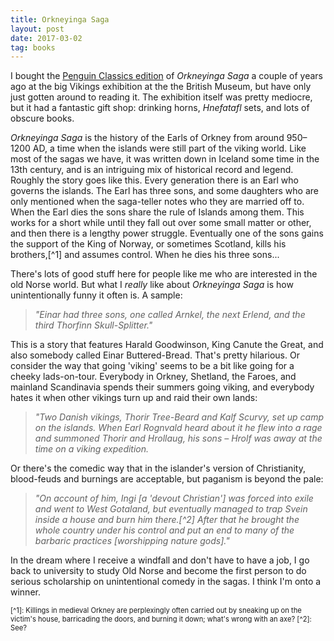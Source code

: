 ```yaml
---
title: Orkneyinga Saga
layout: post
date: 2017-03-02
tag: books
---
```


I bought the [Penguin Classics edition](https://www.penguin.co.uk/books/35024/orkneyinga-saga/) of *Orkneyinga Saga* a couple of years ago at the big Vikings exhibition at the the British Museum, but have only just gotten around to reading it.
The exhibition itself was pretty mediocre, but it had a fantastic gift shop: drinking horns, *Hnefatafl* sets, and lots of obscure books.  

*Orkneyinga Saga* is the history of the Earls of Orkney from around 950&ndash;1200 AD, a time when the islands were still part of the viking world. Like most of the sagas we have, it was written down in Iceland some time in the 13th century, and is an intriguing mix of historical record and legend.
Roughly the story goes like this.
Every generation there is an Earl who governs the islands.
The Earl has three sons, and some daughters who are only mentioned when the saga-teller notes who they are married off to.
When the Earl dies the sons share the rule of Islands among them.
This works for a short while until they fall out over some small matter or other, and then there is a lengthy power struggle.
Eventually one of the sons gains the support of the King of Norway, or sometimes Scotland, kills his brothers,[^1] and assumes control. When he dies his three sons...  

There's lots of good stuff here for people like me who are interested in the old Norse world. But what I *really* like about *Orkneyinga Saga* is how unintentionally funny it often is. A sample:
> *"Einar had three sons, one called Arnkel, the next Erlend, and the third Thorfinn Skull-Splitter."*  

This is a story that features Harald Goodwinson, King Canute the Great, and also somebody called Einar Buttered-Bread. That's pretty hilarious.
Or consider the way that going 'viking' seems to be a bit like going for a cheeky lads-on-tour.
Everybody in Orkney, Shetland, the Faroes, and mainland Scandinavia spends their summers going viking, and everybody hates it when other vikings turn up and raid their own lands:
> *"Two Danish vikings, Thorir Tree-Beard and Kalf Scurvy, set up camp on the islands. When Earl Rognvald heard about it he flew into a rage and summoned Thorir and Hrollaug, his sons &ndash; Hrolf was away at the time on a viking expedition.*

Or there's the comedic way that in the islander's version of Christianity, blood-feuds and burnings are acceptable, but paganism is beyond the pale:
> *"On account of him, Ingi [a 'devout Christian'] was forced into exile and went to West Gotaland, but eventually managed to trap Svein inside a house and burn him there.[^2] After that he brought the whole country under his control and put an end to many of the barbaric practices [worshipping nature gods]."*

In the dream where I receive a windfall and don't have to have a job, I go back to university to study Old Norse and become the first person to do serious scholarship on unintentional comedy in the sagas. I think I'm onto a winner.  

<div style="font-size: 80%">
[^1]: Killings in medieval Orkney are perplexingly often carried out by sneaking up on the victim's house, barricading the doors, and burning it down; what's wrong with an axe?  
[^2]: See?
</div>
